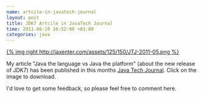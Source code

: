 ```yaml
---
name: artcile-in-javatech-journal
layout: post
title: JDK7 Artcile in JavaTech Journal
time: 2011-06-10 16:52:00 +01:00
categories: java
---
```


[{% img right http://jaxenter.com/assets/125/150/JTJ-2011-05.png %}](http://badrobot.googlecode.com/svn/trunk/bad.robot/JTJ-2011-05.pdf)

My article "Java the language vs Java the platform" (about the new release of JDK7) has been published in this months
[Java Tech Journal](http://jaxenter.com/java-tech-journal/). Click on the image to download.

I'd love to get some feedback, so please feel free to comment here.


